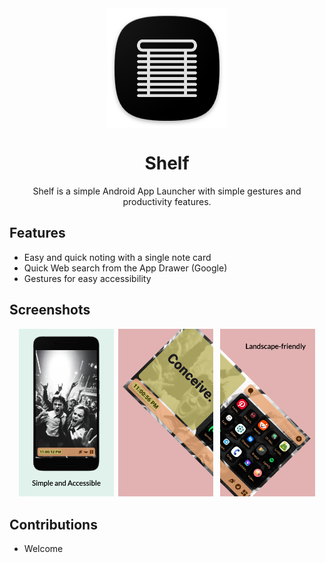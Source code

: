 <div align="center">

<img width="" src="android/app/src/main/res/mipmap-xxxhdpi/ic_launcher.png" alt="Shelf" align="center">

# Shelf

Shelf is a simple Android App Launcher with simple gestures and productivity features.

</div>

## Features

- Easy and quick noting with a single note card
- Quick Web search from the App Drawer (Google)
- Gestures for easy accessibility

## Screenshots
<div align="center">
<img alt="Shelf home screen" src="fastlane/metadata/android/en-US/images/phoneScreenshots/1.png" width="30%">&nbsp;&nbsp;<img alt="Shelf home screen" src="fastlane/metadata/android/en-US/images/phoneScreenshots/2.png" width="30%">&nbsp;&nbsp;&nbsp;<img alt="Shelf home screen" src="fastlane/metadata/android/en-US/images/phoneScreenshots/3.png" width="30%">
</div>

## Contributions
- Welcome